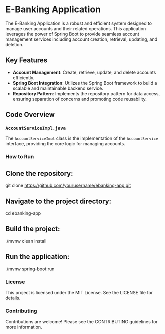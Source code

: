# E-Banking Application

The E-Banking Application is a robust and efficient system designed to manage user accounts and their related operations. This application leverages the power of Spring Boot to provide seamless account management services including account creation, retrieval, updating, and deletion.

## Key Features

- **Account Management**: Create, retrieve, update, and delete accounts efficiently.
- **Spring Boot Integration**: Utilizes the Spring Boot framework to build a scalable and maintainable backend service.
- **Repository Pattern**: Implements the repository pattern for data access, ensuring separation of concerns and promoting code reusability.

## Code Overview

### `AccountServiceImpl.java`

The `AccountServiceImpl` class is the implementation of the `AccountService` interface, providing the core logic for managing accounts.

### How to Run
## Clone the repository:
git clone https://github.com/yourusername/ebanking-app.git

## Navigate to the project directory:
cd ebanking-app

## Build the project:
./mvnw clean install

## Run the application:
./mvnw spring-boot:run

### License
This project is licensed under the MIT License. See the LICENSE file for details.

### Contributing
Contributions are welcome! Please see the CONTRIBUTING guidelines for more information.





